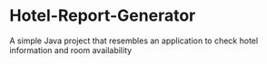 # Hotel-Report-Generator
A simple Java project that resembles an application to check hotel information and room availability

